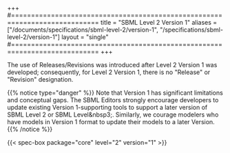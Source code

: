 +++
#============================================================================
title  = "SBML Level 2 Version 1"
aliases = ["/documents/specifications/sbml-level-2/version-1", "/specifications/sbml-level-2/version-1"]
layout = "single"
#============================================================================
+++

The use of Releases/Revisions was introduced after Level 2 Version 1 was developed; consequently, for Level&nbsp;2 Version&nbsp;1, there is no "Release" or "Revision" designation.

{{% notice type="danger" %}}
Note that Version 1 has significant limitations and conceptual gaps. The SBML Editors strongly encourage developers to update existing Version 1-supporting tools to support a later version of SBML Level 2 or SBML Level&nbsp3;. Similarly, we courage modelers who have models in Version 1 format to update their models to a later Version.
{{% /notice %}}

{{< spec-box package="core" level="2" version="1" >}}
